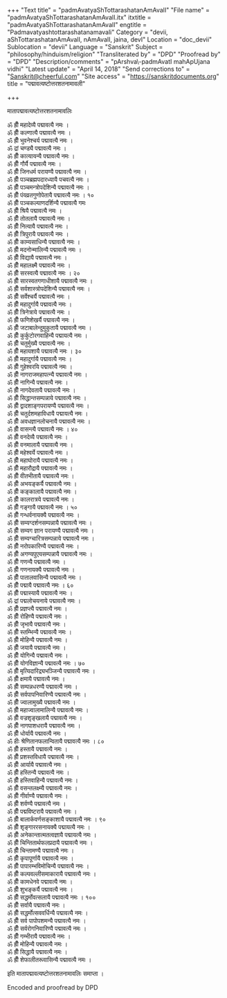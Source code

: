 +++
"Text title" = "padmAvatyaShTottarashatanAmAvalI"
"File name" = "padmAvatyaShTottarashatanAmAvalI.itx"
itxtitle = "padmAvatyaShTottarashatanAmAvalI"
engtitle = "Padmavatyashtottarashatanamavali"
Category = "devii, aShTottarashatanAmAvalI, nAmAvalI, jaina, devI"
Location = "doc_devii"
Sublocation = "devii"
Language = "Sanskrit"
Subject = "philosophy/hinduism/religion"
"Transliterated by" = "DPD"
"Proofread by" = "DPD"
"Description/comments" = "pArshva\\-padmAvatI mahApUjana vidhi"
"Latest update" = "April 14, 2018"
"Send corrections to" = "Sanskrit@cheerful.com"
"Site access" = "https://sanskritdocuments.org"
title = "पद्मावत्यष्टोत्तरशतनामावली"

+++
  
 मातापद्मावत्यष्टोत्तरशतनामावलिः   
  
ॐ ह्रीँ महादेव्यै पद्मावत्यै नमः ।  
ॐ ह्रीँ कल्णात्यै पद्मावत्यै नमः ।  
ॐ ह्रीँ भुवनेश्चर्य पद्मावत्यै नमः ।  
ॐ द्रां चण्ड्यै पद्मावत्यै नमः ।  
ॐ ह्रीँ कात्यायन्यै पद्मावत्यै नमः ।  
ॐ ह्रीँ गौर्यै पद्मावत्यै नमः ।  
ॐ ह्रीँ जिनधर्म परायण्यै पद्मावत्यै नमः ।  
ॐ ह्रीँ पञ्चब्रह्मपदारध्यायै पचवत्यै नमः ।  
ॐ ह्रीँ पञ्चमन्त्रोपदेशिन्यै पद्मावत्यै नमः ।  
ॐ ह्रीँ पंयव्रतगुणोपेतायै पद्मावत्यै नमः । १०  
ॐ ह्रीँ पञ्चकल्याणदर्शिन्यै पद्मावत्यै गमः  
ॐ ह्रीँ श्रियै पद्मावत्यै नमः ।  
ॐ ह्रीँ तोतलायै पद्मावत्यै नमः ।  
ॐ ह्रीँ नित्यायै पद्मावत्यै नमः ।  
ॐ ह्रीँ त्रिपुरायै पद्मावत्यै नमः ।  
ॐ ह्रीँ काम्यसाधिन्यै पद्मावत्यै नमः ।  
ॐ ह्रीँ मदनोन्मालिन्यै पद्मावत्यै नमः ।  
ॐ ह्रीँ विद्यायै पद्मावत्यै नमः ।  
ॐ ह्रीँ महालक्ष्मै पद्मावत्यै नमः ।  
ॐ ह्रीँ सरस्वत्यै पद्मावत्यै नमः । २०  
ॐ ह्रीँ सारस्वतगणाधीशायै पद्मावत्यै नमः ।  
ॐ ह्रीँ सर्वशास्त्रोपदेशिन्यै पद्मावत्यै नमः ।  
ॐ ह्रीँ सर्वेश्चर्यै पद्मावत्यै नमः ।  
ॐ ह्रीँ महादुर्गायै पद्मावत्यै नमः ।  
ॐ ह्रीँ त्रिनेत्राये पद्मावत्यै नमः ।  
ॐ ह्रीँ फणिशेखर्यै पद्मावत्यै नमः ।  
ॐ ह्रीँ जटाबालेन्दुमुकुतायै पद्मावत्यै नमः ।  
ॐ ह्रीँ कुर्कुटोरगवाहिन्यै पद्मायत्यै नमः ।  
ॐ ह्रीँ चतुर्मुख्यै पद्मावत्यै नमः ।  
ॐ ह्रीँ महायशायै पद्मावत्यै नमः । ३०  
ॐ ह्रीँ महादुर्गायै पद्मावत्यै नमः ।  
ॐ ह्रीँ गुहेश्वरयि पद्मावत्यै नमः ।  
ॐ ह्रीँ नागराजमहापत्न्यै पद्मावत्यै नमः ।  
ॐ ह्रीँ नागिन्यै पद्मावत्यै नमः ।  
ॐ ह्रीँ नागदेवतायै पद्मावत्यै नमः ।  
ॐ ह्रीँ सिद्धान्तसम्पन्नाये पद्मावत्यै नमः ।  
ॐ ह्रीँ द्वादशाङ्गपरायण्यै पद्मावत्यै नमः ।  
ॐ ह्रीँ चतुर्दशमहाविधायै पद्मायत्यै नमः ।  
ॐ ह्रीँ अवधज्ञानलोचनायै पद्मावत्यै नमः ।  
ॐ ह्रीँ वासन्त्यै पद्मावत्यै नमः । ४०  
ॐ ह्रीँ वनदेव्यै पद्मावत्यै नमः ।  
ॐ ह्रीँ वनमालायै पद्मावत्यै नमः ।  
ॐ ह्रीँ महेश्वर्ये पद्मावत्यै नमः ।  
ॐ ह्रीँ महाघोरायै पद्मावत्यै नमः ।  
ॐ ह्रीँ महारौद्रायै पद्मावत्यै नमः ।  
ॐ ह्रीँ वीतभीतायै पद्मावत्यै नमः ।  
ॐ ह्रीँ अभयङ्कर्यै पद्मावत्यै नमः ।  
ॐ ह्रीँ कङ्कालायै पद्मावत्यै नमः ।  
ॐ ह्रीँ कालरात्रये पद्मावत्यै नमः ।  
ॐ ह्रीँ गङ्गायै पद्मावत्यै नमः । ५०  
ॐ ह्रीँ गन्धर्वनायक्यै पद्मावत्यै नमः ।  
ॐ ह्रीँ सम्यग्दर्शनसम्पन्नायै पद्मावत्यै नमः ।  
ॐ ह्रीँ सम्यग ज्ञान परायण्यै पद्मावत्यै नमः ।  
ॐ ह्रीँ सम्यग्चारित्रसम्पन्नाये पद्मावत्यै नमः ।  
ॐ ह्रीँ नरोपकारिण्यै पद्मावत्यै नमः ।  
ॐ ह्रीँ अगण्यपुएयसम्पन्नायै पद्मावत्यै नमः ।  
ॐ ह्रीँ गणन्यै पद्मावत्यै नमः ।  
ॐ ह्रीँ गणनायक्यै पद्मावत्यै नमः ।  
ॐ ह्रीँ पातालवासिन्यै पद्मावत्यै नमः ।  
ॐ ह्रीँ पद्मायै पद्मावत्यै नमः । ६०  
ॐ ह्रीँ पद्मास्यायै पद्मावत्यै नमः ।  
ॐ द्रां पद्मलोचयनाये पद्मावत्यै नमः ।  
ॐ ह्रीँ प्रज्ञप्त्यै पद्मावत्यै नमः ।  
ॐ ह्रीँ रोहिण्यै पद्मावत्यै नमः ।  
ॐ ह्रीँ जृभायै पद्मावत्यै नमः ।  
ॐ ह्रीँ स्तम्भिन्यै पद्मावत्यै नमः ।  
ॐ ह्रीँ मोहिन्यै पद्मावत्यै नमः ।  
ॐ ह्रीँ जयायै पद्मावत्यै नमः ।  
ॐ ह्रीँ योगिन्यै पद्मावत्यै नमः ।  
ॐ ह्रीँ योगविज्ञान्यै पद्मावत्यै नमः । ७०  
ॐ ह्रीँ मृत्यिदारिद्र्यभञ्जिन्यै पद्मावत्यै नमः ।  
ॐ ह्रीँ क्षमायै पद्मावत्यै नमः ।  
ॐ ह्रीँ सम्पन्नधरण्यै पद्मावत्यै नमः ।  
ॐ ह्रीँ सर्वपापनिवारिण्यै पद्मावत्यै नमः ।  
ॐ ह्रीँ ज्वालामुख्यै पद्मावत्यै नमः ।  
ॐ ह्रीँ महाज्वालामालिन्यै पद्मावत्यै नमः ।  
ॐ ह्रीँ वज्रशृङ्खलायै पद्मावत्यै नमः ।  
ॐ ह्रीँ नागपाशधरायै पद्मावत्यै नमः ।  
ॐ ह्रीँ धोर्यायै पद्मावत्यै नमः ।  
ॐ हीः श्रेणितानफलान्वितायै पद्मावत्यै नमः । ८०  
ॐ ह्रीँ हस्तायै पद्मावत्यै नमः ।  
ॐ ह्रीँ प्रशस्तविधायै पद्मावत्यै नमः ।  
ॐ ह्रीँ आर्यायै पद्मावत्यै नमः ।  
ॐ ह्रीँ हस्तिन्यै पद्मावत्यै नमः ।  
ॐ ह्रीँ हस्तिवाहिन्यै पद्मावत्यै नमः ।  
ॐ ह्रीँ वसन्तलक्ष्म्यै पद्मावत्यै नमः ।  
ॐ ह्रीँ गीर्वाण्यै पद्मावत्यै नमः ।  
ॐ ह्रीँ शर्वण्यै पद्मावत्यै नमः ।  
ॐ ह्रीँ पद्मविष्टरायै पद्मावत्यै नमः ।  
ॐ ह्रीँ बालार्कवर्णसङ्काशायै पद्मावत्यै नमः । ९०  
ॐ ह्रीँ शृङ्गाररसनायक्यै पद्मायत्यै नमः ।  
ॐ ह्रीँ अनेकान्तात्मतत्वज्ञायै पद्मायत्यै नमः ।  
ॐ ह्रीँ चिन्तितार्थफलप्रदायै पद्मावत्यै नमः ।  
ॐ ह्रीँ चिन्तामण्यै पद्मावत्यै नमः ।  
ॐ ह्रीँ कृपापूर्णायै पद्मावत्यै नमः ।  
ॐ ह्रीँ पापारम्भविमोचिन्यै पद्मावत्यै नमः ।  
ॐ ह्रीँ कल्पवल्लीसमाकारायै पद्मावत्यै नमः ।  
ॐ ह्रीँ कामधेनवे पद्मावत्यै नमः ।  
ॐ ह्रीँ शुभङ्कर्यै पद्मावत्यै नमः ।  
ॐ ह्रीँ सद्धर्मोवत्सलायै पद्मावत्यै नमः । १००  
ॐ ह्रीँ सर्वायै पद्मावत्यै नमः ।  
ॐ ह्रीँ सद्धर्मोत्सववर्धिन्यै पद्मावत्यै नमः ।  
ॐ ह्रीँ सर्व पापोपशमन्यै पद्मावत्यै नमः ।  
ॐ ह्रीँ सर्वरोगनिवारिण्यै पद्मावत्यै नमः ।  
ॐ ह्रीँ गम्भीरायै पद्मावत्यै नमः ।  
ॐ ह्रीँ मोहिन्यै पद्मावत्यै नमः ।  
ॐ ह्रीँ सिद्धायै पद्मावत्यै नमः ।  
ॐ ह्रीँ शेफालीतरूवासिन्यै पद्मावत्यै नमः ।  
  
इति मातापद्मावत्यष्टोत्तरशतनामावलिः समाप्ता ।  
  
Encoded and proofread by DPD  
  
